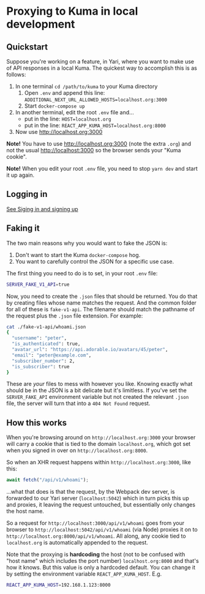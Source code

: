 # Proxying to Kuma in local development

## Quickstart

Suppose you're working on a feature, in Yari, where you want to make use of API
responses in a local Kuma. The quickest way to accomplish this is as follows:

1. In one terminal `cd /path/to/kuma` to your Kuma directory
   1. Open `.env` and append this line:
      `ADDITIONAL_NEXT_URL_ALLOWED_HOSTS=localhost.org:3000`
   1. Start `docker-compose up`
1. In another terminal, edit the root `.env` file and...
   - put in the line: `HOST=localhost.org`
   - put in the line: `REACT_APP_KUMA_HOST=localhost.org:8000`
1. Now use <http://localhost.org:3000>

**Note!** You have to use <http://localhost.org:3000> (note the extra `.org`)
and not the usual <http://localhost:3000> so the browser sends your "Kuma
cookie".

**Note!** When you edit your root `.env` file, you need to stop `yarn dev` and
start it up again.

## Logging in

[See Siging in and signing up](./signingin.md)

## Faking it

The two main reasons why you would want to fake the JSON is:

1. Don't want to start the Kuma `docker-compose` hog.
1. You want to carefully control the JSON for a specific use case.

The first thing you need to do is to set, in your root `.env` file:

```bash
SERVER_FAKE_V1_API=true
```

Now, you need to create the `.json` files that should be returned. You do that
by creating files whose name matches the request. And the common folder for all
of these is `fake-v1-api`. The filename should match the pathname of the request
plus the `.json` file extension. For example:

```bash
cat ./fake-v1-api/whoami.json
{
  "username": "peter",
  "is_authenticated": true,
  "avatar_url": "https://api.adorable.io/avatars/45/peter",
  "email": "peter@example.com",
  "subscriber_number": 2,
  "is_subscriber": true
}
```

These are _your_ files to mess with however you like. Knowing exactly what
should be in the JSON is a bit delicate but it's limitless. If you've set the
`SERVER_FAKE_API` environment variable but not created the relevant `.json`
file, the server will turn that into a `404 Not Found` request.

## How this works

When you're browsing around on `http://localhost.org:3000` your browser will
carry a cookie that is tied to the domain `localhost.org`, which got set when
you signed in over on `http://localhost.org:8000`.

So when an XHR request happens within `http://localhost.org:3000`, like this:

```javascript
await fetch("/api/v1/whoami");
```

...what that does is that the request, by the Webpack dev server, is forwarded
to our Yari server (`localhost:5042`) which in turn picks this up and proxies,
it leaving the request untouched, but essentially only changes the host name.

So a request for `http://localhost:3000/api/v1/whoami` goes from your browser to
`http://localhost:5042/api/v1/whoami` (via Node) proxies it on to
`http://localhost.org:8000/api/v1/whoami`. All along, any cookie tied to
`localhost.org` is automatically appended to the request.

Note that the proxying is **hardcoding** the host (not to be confused with "host
name" which includes the port number) `localhost.org:8000` and that's how it
knows. But this value is only a hardcoded default. You can change it by setting
the environment variable `REACT_APP_KUMA_HOST`. E.g.

```bash
REACT_APP_KUMA_HOST=192.168.1.123:8000
```
